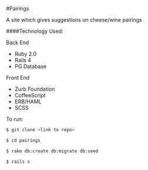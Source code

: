 #Pairings

A site which gives suggestions on cheese/wine pairings

####Technology Used:

Back End
- Ruby 2.0  
- Rails 4  
- PG Database 

Front End
- Zurb Foundation  
- CoffeeScript  
- ERB/HAML  
- SCSS  


To run:

``` sh
$ git clone <link to repo>

$ cd pairings

$ rake db:create db:migrate db:seed

$ rails s
```

